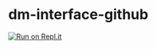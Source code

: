 # dm-interface-github
[![Run on Repl.it](https://repl.it/badge/github/alexschmidt76/dm-interface-github)](https://repl.it/github/alexschmidt76/dm-interface-github)
